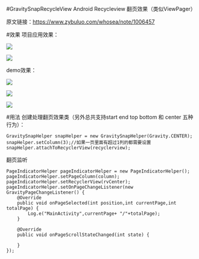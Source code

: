 #GravitySnapRecycleView
Android Recycleview 翻页效果（类似ViewPager）

原文链接：https://www.zybuluo.com/whosea/note/1006457

#效果
项目应用效果：

![](https://raw.githubusercontent.com/whosea/GravitySnapRecycleView/master/doc/freegift.gif)

![](https://raw.githubusercontent.com/whosea/GravitySnapRecycleView/master/doc/product.gif)

demo效果：

![](https://raw.githubusercontent.com/whosea/GravitySnapRecycleView/master/doc/snap1.gif)

![](https://raw.githubusercontent.com/whosea/GravitySnapRecycleView/master/doc/snap2.gif)

![](https://raw.githubusercontent.com/whosea/GravitySnapRecycleView/master/doc/snap3.gif)

#用法
创建处理翻页效果类（另外总共支持start end top bottom 和 center 五种行为）：
```
GravitySnapHelper snapHelper = new GravitySnapHelper(Gravity.CENTER);
snapHelper.setColumn(3);//如果一页里面有超过1列的都需要设置
snapHelper.attachToRecyclerView(recyclerview);
```
翻页监听
```
PageIndicatorHelper pageIndicatorHelper = new PageIndicatorHelper();
pageIndicatorHelper.setPageColumn(column);
pageIndicatorHelper.setRecyclerView(rvCenter);
pageIndicatorHelper.setOnPageChangeListener(new GravityPageChangeListener() {
    @Override
    public void onPageSelected(int position,int currentPage,int totalPage) {
		Log.e("MainActivity",currentPage+ "/"+totalPage);
    }

    @Override
    public void onPageScrollStateChanged(int state) {

    }
});
```